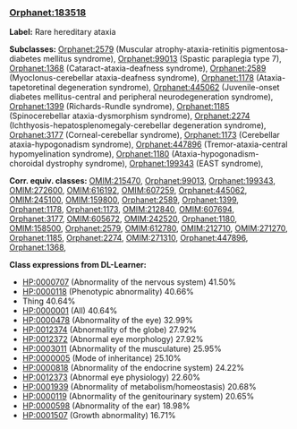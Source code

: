 
### [Orphanet:183518](http://www.orpha.net/ORDO/Orphanet_183518)
**Label:** Rare hereditary ataxia

**Subclasses:** [Orphanet:2579](http://www.orpha.net/ORDO/Orphanet_2579) (Muscular atrophy-ataxia-retinitis pigmentosa-diabetes mellitus syndrome), [Orphanet:99013](http://www.orpha.net/ORDO/Orphanet_99013) (Spastic paraplegia type 7), [Orphanet:1368](http://www.orpha.net/ORDO/Orphanet_1368) (Cataract-ataxia-deafness syndrome), [Orphanet:2589](http://www.orpha.net/ORDO/Orphanet_2589) (Myoclonus-cerebellar ataxia-deafness syndrome), [Orphanet:1178](http://www.orpha.net/ORDO/Orphanet_1178) (Ataxia-tapetoretinal degeneration syndrome), [Orphanet:445062](http://www.orpha.net/ORDO/Orphanet_445062) (Juvenile-onset diabetes mellitus-central and peripheral neurodegeneration syndrome), [Orphanet:1399](http://www.orpha.net/ORDO/Orphanet_1399) (Richards-Rundle syndrome), [Orphanet:1185](http://www.orpha.net/ORDO/Orphanet_1185) (Spinocerebellar ataxia-dysmorphism syndrome), [Orphanet:2274](http://www.orpha.net/ORDO/Orphanet_2274) (Ichthyosis-hepatosplenomegaly-cerebellar degeneration syndrome), [Orphanet:3177](http://www.orpha.net/ORDO/Orphanet_3177) (Corneal-cerebellar syndrome), [Orphanet:1173](http://www.orpha.net/ORDO/Orphanet_1173) (Cerebellar ataxia-hypogonadism syndrome), [Orphanet:447896](http://www.orpha.net/ORDO/Orphanet_447896) (Tremor-ataxia-central hypomyelination syndrome), [Orphanet:1180](http://www.orpha.net/ORDO/Orphanet_1180) (Ataxia-hypogonadism-choroidal dystrophy syndrome), [Orphanet:199343](http://www.orpha.net/ORDO/Orphanet_199343) (EAST syndrome), 

**Corr. equiv. classes:** [OMIM:215470](http://purl.obolibrary.org/obo/OMIM_215470), [Orphanet:99013](http://www.orpha.net/ORDO/Orphanet_99013), [Orphanet:199343](http://www.orpha.net/ORDO/Orphanet_199343), [OMIM:272600](http://purl.obolibrary.org/obo/OMIM_272600), [OMIM:616192](http://purl.obolibrary.org/obo/OMIM_616192), [OMIM:607259](http://purl.obolibrary.org/obo/OMIM_607259), [Orphanet:445062](http://www.orpha.net/ORDO/Orphanet_445062), [OMIM:245100](http://purl.obolibrary.org/obo/OMIM_245100), [OMIM:159800](http://purl.obolibrary.org/obo/OMIM_159800), [Orphanet:2589](http://www.orpha.net/ORDO/Orphanet_2589), [Orphanet:1399](http://www.orpha.net/ORDO/Orphanet_1399), [Orphanet:1178](http://www.orpha.net/ORDO/Orphanet_1178), [Orphanet:1173](http://www.orpha.net/ORDO/Orphanet_1173), [OMIM:212840](http://purl.obolibrary.org/obo/OMIM_212840), [OMIM:607694](http://purl.obolibrary.org/obo/OMIM_607694), [Orphanet:3177](http://www.orpha.net/ORDO/Orphanet_3177), [OMIM:605672](http://purl.obolibrary.org/obo/OMIM_605672), [OMIM:242520](http://purl.obolibrary.org/obo/OMIM_242520), [Orphanet:1180](http://www.orpha.net/ORDO/Orphanet_1180), [OMIM:158500](http://purl.obolibrary.org/obo/OMIM_158500), [Orphanet:2579](http://www.orpha.net/ORDO/Orphanet_2579), [OMIM:612780](http://purl.obolibrary.org/obo/OMIM_612780), [OMIM:212710](http://purl.obolibrary.org/obo/OMIM_212710), [OMIM:271270](http://purl.obolibrary.org/obo/OMIM_271270), [Orphanet:1185](http://www.orpha.net/ORDO/Orphanet_1185), [Orphanet:2274](http://www.orpha.net/ORDO/Orphanet_2274), [OMIM:271310](http://purl.obolibrary.org/obo/OMIM_271310), [Orphanet:447896](http://www.orpha.net/ORDO/Orphanet_447896), [Orphanet:1368](http://www.orpha.net/ORDO/Orphanet_1368), 

**Class expressions from DL-Learner:**

- [HP:0000707](http://purl.obolibrary.org/obo/HP_0000707) (Abnormality of the nervous system) 41.50%
- [HP:0000118](http://purl.obolibrary.org/obo/HP_0000118) (Phenotypic abnormality) 40.66%
- Thing 40.64%
- [HP:0000001](http://purl.obolibrary.org/obo/HP_0000001) (All) 40.64%
- [HP:0000478](http://purl.obolibrary.org/obo/HP_0000478) (Abnormality of the eye) 32.99%
- [HP:0012374](http://purl.obolibrary.org/obo/HP_0012374) (Abnormality of the globe) 27.92%
- [HP:0012372](http://purl.obolibrary.org/obo/HP_0012372) (Abnormal eye morphology) 27.92%
- [HP:0003011](http://purl.obolibrary.org/obo/HP_0003011) (Abnormality of the musculature) 25.95%
- [HP:0000005](http://purl.obolibrary.org/obo/HP_0000005) (Mode of inheritance) 25.10%
- [HP:0000818](http://purl.obolibrary.org/obo/HP_0000818) (Abnormality of the endocrine system) 24.22%
- [HP:0012373](http://purl.obolibrary.org/obo/HP_0012373) (Abnormal eye physiology) 22.60%
- [HP:0001939](http://purl.obolibrary.org/obo/HP_0001939) (Abnormality of metabolism/homeostasis) 20.68%
- [HP:0000119](http://purl.obolibrary.org/obo/HP_0000119) (Abnormality of the genitourinary system) 20.65%
- [HP:0000598](http://purl.obolibrary.org/obo/HP_0000598) (Abnormality of the ear) 18.98%
- [HP:0001507](http://purl.obolibrary.org/obo/HP_0001507) (Growth abnormality) 16.71%


